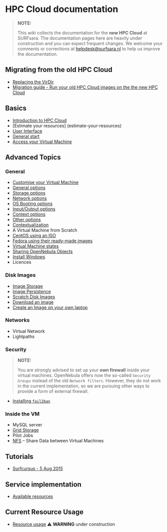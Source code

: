 # HPC Cloud documentation

> **NOTE:**
>
> This _wiki_ collects the documentation for the **new HPC Cloud** at SURFsara. The documentation pages here are heavily under construction and you can expect frequent changes.  We welcome your comments or corrections at helpdesk@surfsara.nl to help us improve the documentation.  


## Migrating from the old HPC Cloud
* [Replacing the VirDir](replacing-virdir)
* [Migration guide - Run your old HPC Cloud images on the the new HPC Cloud](vm-migration-guide)

## Basics
- [Introduction to HPC Cloud](introduction-to-hpc-cloud)  
- [Estimate your resources] (estimate-your-resources)  
- [User Interface](user-interface)  
- [General start](general-start)  
- [Access your Virtual Machine](access-your-VM)

## Advanced Topics

### General

* [Customise your Virtual Machine](customize-your-vm)
 * [General options](customize-vm-general)
 * [Storage options](customize-vm-storage)
 * [Network options](customize-vm-network)
 * [OS Booting options](customize-vm-boot)
 * [Input/Output options](customize-vm-io)
 * [Context options](customize-vm-context)
 * [Other options](customize-vm-other)
* [Contextualization](contextualization)
* A Virtual Machine from Scratch
 * [CentOS using an ISO](vm-scratch-centos)
 * [Fedora using their ready-made images](vm-scratch-fedora-cloud)
* [Virtual Machine states](vm-states)  
* [Sharing OpenNebula Objects](sharing-objects)  
* [Install Windows](windows)
* Licences  

### Disk Images
* [Image Storage](image_storage)
* [Image Persistence](image_persistence)
* [Scratch Disk Images](scratch_disk)
* [Download an image](image_download)  
* [Create an Image on your own laptop](image-on-own-laptop)

### Networks
* Virtual Network  
* Lightpaths 

### Security
> **NOTE:**
>
> You are strongly advised to set up your **own firewall** inside your virtual machines. OpenNebula offers now the so-called `Security Groups` instead of the old `Network filters`. However, they do not work in the current implementation, so we are pursuing other ways to provide a form of external firewall. 

* [Installing `fail2ban`](fail2ban)

### Inside the VM
* MySQL server  
* [Grid Storage](grid-storage)    
* Pilot Jobs  
* [NFS](NFS) &ndash; Share Data between Virtual Machines

## Tutorials
* [Surfcursus - 5 Aug 2015](surfcursus-5-Aug-2015)

## Service implementation
* [Available resources](resources-available)

## Current Resource Usage
* [Resource usage](https://ui.hpccloud.surfsara.nl/oneinsight) :warning: **WARNING** under construction
